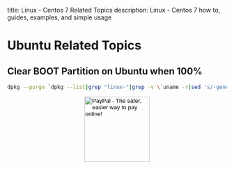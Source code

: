 title: Linux - Centos 7 Related Topics
description: Linux - Centos 7 how to, guides, examples, and simple usage

# Ubuntu Related Topics

## Clear BOOT Partition on Ubuntu when 100%

```bash
dpkg --purge `dpkg --list|grep "linux-"|grep -v \`uname -r|sed 's/-generic//g'\`|cut -d" " -f3|grep "[0-9]-"|paste -sd " " -`
```

<!-- Donation Button -->
<form action="https://www.paypal.com/cgi-bin/webscr" method="post" target="_top" align="center"><input type="hidden" name="cmd" value="_s-xclick"><input type="hidden" name="hosted_button_id" value="Q94AU5RUD4X6A"><input type="image" src="https://raw.githubusercontent.com/fire1ce/3os.org/gh-pages/assets/images/beerDonation.png" width="150px" border="0" name="submit" alt="PayPal - The safer, easier way to pay online!"></form>
<!-- Donation Button -->